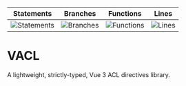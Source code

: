 | Statements | Branches | Functions | Lines |
| -----------|----------|-----------|-------|
| ![Statements](https://img.shields.io/badge/Coverage-98.97%25-brightgreen.svg "Make me better!") | ![Branches](https://img.shields.io/badge/Coverage-100%25-brightgreen.svg "Make me better!") | ![Functions](https://img.shields.io/badge/Coverage-97.22%25-brightgreen.svg "Make me better!") | ![Lines](https://img.shields.io/badge/Coverage-98.94%25-brightgreen.svg "Make me better!") |

# VACL

A lightweight, strictly-typed, Vue 3 ACL directives library.
